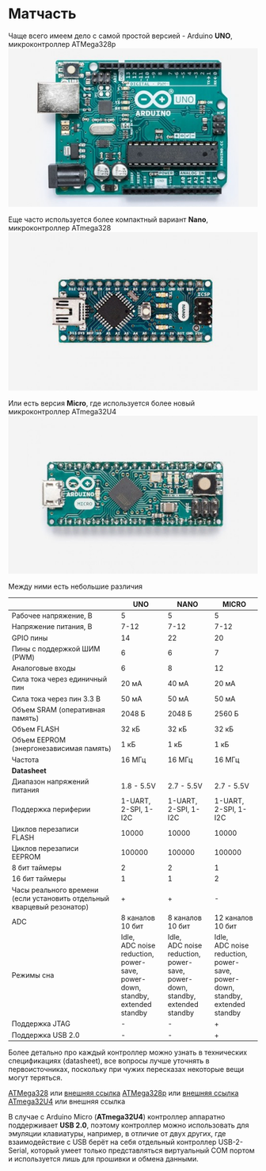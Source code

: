 # Матчасть

Чаще всего имеем дело с самой простой версией - Arduino **UNO**, микроконтроллер ATMega328p
![](img/hardware_arduino_uno.jpg)

Еще часто используется более компактный вариант **Nano**, микроконтроллер ATmega328
![hardware_arduino_nano](img/hardware_arduino_nano.jpg)

Или есть версия **Micro**, где используется более новый микроконтроллер ATmega32U4
![hardware_arduino_micro](img/hardware_arduino_micro.jpg)



Между ними есть небольшие различия

|                                                              | UNO                                                          | NANO                                                         | MICRO                                                        |
| ------------------------------------------------------------ | ------------------------------------------------------------ | ------------------------------------------------------------ | ------------------------------------------------------------ |
| Рабочее напряжение, В                                        | 5                                                            | 5                                                            | 5                                                            |
| Напряжение питания, В                                        | 7-12                                                         | 7-12                                                         | 7-12                                                         |
| GPIO пины                                                    | 14                                                           | 22                                                           | 20                                                           |
| Пины с поддержкой ШИМ (PWM)                                  | 6                                                            | 6                                                            | 7                                                            |
| Аналоговые входы                                             | 6                                                            | 8                                                            | 12                                                           |
| Сила тока через единичный пин                                | 20 мА                                                        | 40 мА                                                        | 20 мА                                                        |
| Сила тока через пин 3.3 В                                    | 50 мА                                                        | 50 мА                                                        | 50 мА                                                        |
| Объем SRAM (оперативная память)                              | 2048 Б                                                       | 2048 Б                                                       | 2560 Б                                                       |
| Объем FLASH                                                  | 32 кБ                                                        | 32 кБ                                                        | 32 кБ                                                        |
| Объем EEPROM (энергонезависимая память)                      | 1 кБ                                                         | 1 кБ                                                         | 1 кБ                                                         |
| Частота                                                      | 16 МГц                                                       | 16 МГц                                                       | 16 МГц                                                       |
| **Datasheet**                                                |                                                              |                                                              |                                                              |
| Диапазон напряжений питания                                  | 1.8 - 5.5V                                                   | 2.7 - 5.5V                                                   | 2.7 - 5.5V                                                   |
| Поддержка периферии                                          | 1-UART, 2-SPI, 1-I2C                                         | 1-UART, 2-SPI, 1-I2C                                         | 1-UART, 2-SPI, 1-I2C                                         |
| Циклов перезаписи<br />FLASH                                 | 10000                                                        | 10000                                                        | 10000                                                        |
| Циклов перезаписи<br />EEPROM                                | 100000                                                       | 100000                                                       | 100000                                                       |
| 8 бит таймеры                                                | 2                                                            | 2                                                            | 1                                                            |
| 16 бит таймеры                                               | 1                                                            | 1                                                            | 2                                                            |
| Часы реального времени (если установить отдельный кварцевый резонатор) | +                                                            | +                                                            | -                                                            |
| ADC                                                          | 8 каналов<br />10 бит                                        | 8 каналов<br />10 бит                                        | 12 каналов<br />10 бит                                       |
| Режимы сна                                                   | Idle, <br />ADC noise reduction, <br />power-save, <br />power-down, <br />standby,<br/>extended standby | Idle, <br />ADC noise reduction, <br />power-save, <br />power-down, <br />standby,<br/>extended standby | Idle, <br />ADC noise reduction, <br />power-save, <br />power-down, <br />standby,<br/>extended standby |
| Поддержка JTAG                                               | -                                                            | -                                                            | +                                                            |
| Поддержка USB 2.0                                            | -                                                            | -                                                            | +                                                            |

Более детально про каждый контроллер можно узнать в технических спецификациях (datasheet), все вопросы лучше уточнять в первоисточниках, поскольку при чужих пересказах некоторые вещи могут теряться.

[ATMega328](ATmega328_Datasheet.pdf) или [внешняя ссылка](http://www.mouser.com/pdfdocs/gravitech_atmega328_datasheet.pdf)
[ATMega328p](ATmega328P_Datasheet.pdf) или [внешняя ссылка](http://ww1.microchip.com/downloads/en/DeviceDoc/Atmel-7810-Automotive-Microcontrollers-ATmega328P_Datasheet.pdf)
[ATmega32U4](ATmega16U4-32U4_Datasheet.pdf) или внешняя ссылка

В случае с Arduino Micro (**ATmega32U4**) контроллер аппаратно поддерживает **USB 2.0**, поэтому контроллер можно использовать для эмуляции клавиатуры, например, в отличие от двух других, где взаимодействие с USB берёт на себя отдельный контроллер USB-2-Serial, который умеет только представляться виртуальный COM портом и используется лишь для прошивки и обмена данными.